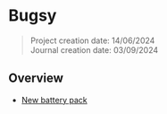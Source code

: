 # Bugsy

> Project creation date: 14/06/2024  
> Journal creation date: 03/09/2024

## Overview

- [New battery pack](./bugsy/new_battery_pack.md)